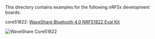 This directory contains examples for the following nRF5x development boards:

core51822: [WaveShare Bluetooth 4.0 NRF51822 Eval Kit](http://www.waveshare.com/wiki/NRF51822_Eval_Kit)

![WaveShare Core51822](https://raw.githubusercontent.com/ziutek/emgo/devel/egpath/src/nrf5/examples/core51822/board.jpg)
